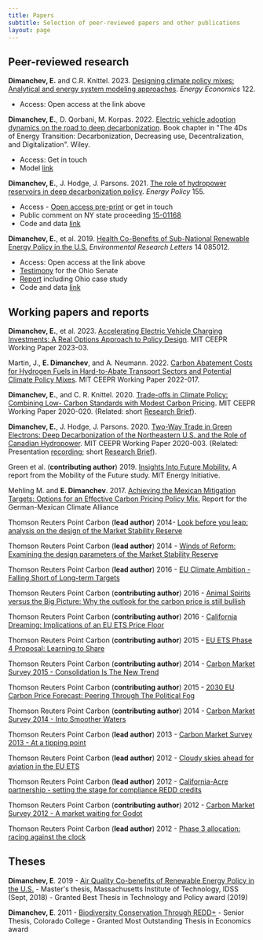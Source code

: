 ```yaml
---
title: Papers
subtitle: Selection of peer-reviewed papers and other publications
layout: page
---
```


## Peer-reviewed research

**Dimanchev, E.** and C.R. Knittel. 2023. [Designing climate policy mixes: Analytical and energy system modeling approaches](https://www.sciencedirect.com/science/article/pii/S0140988323001950). *Energy Economics* 122. 

  * Access: Open access at the link above

**Dimanchev, E.**, D. Qorbani, M. Korpas. 2022. [Electric vehicle adoption dynamics on the road to deep decarbonization](https://onlinelibrary.wiley.com/doi/10.1002/9783527831425.ch8). Book chapter in "The 4Ds of Energy Transition: Decarbonization, Decreasing use, Decentralization, and Digitalization". Wiley. 
* Access: Get in touch
* Model [link](https://zenodo.org/record/6191882#.YtkZVS8RrT8)

**Dimanchev, E.**, J. Hodge, J. Parsons. 2021. [The role of hydropower reservoirs in deep decarbonization policy](https://www.sciencedirect.com/science/article/pii/S0301421521002391). *Energy Policy* 155. 
  * Access - [Open access pre-print](https://ceepr.mit.edu/workingpaper/two-way-trade-in-green-electrons-deep-decarbonization-of-the-northeastern-u-s-and-the-role-of-canadian-hydropower/) or get in touch
  * Public comment on NY state proceeding [15-01168](https://www.dropbox.com/s/7c14v6t9zxdotk3/NYDPS.pdf?dl=0)
  * Code and data [link](https://doi.org/10.5281/zenodo.3773861)
  
**Dimanchev, E.**, et al. 2019. [Health Co-Benefits of Sub-National Renewable Energy Policy in the U.S.](https://iopscience.iop.org/article/10.1088/1748-9326/ab31d9) *Environmental Research Letters* 14 085012.
  * Access: Open access at the link above
  * [Testimony](http://search-prod.lis.state.oh.us/cm_pub_api/api/unwrap/chamber/133rd_ga/ready_for_publication/committee_docs/cmte_s_energy_pu_1/testimony/cmte_s_energy_pu_1_2019-06-19-0800_742/testimonyemildimanchevmit.pdf) for the Ohio Senate
  * [Report](https://globalchange.mit.edu/publication/17278) including Ohio case study
  * Code and data [link](https://doi.org/10.5281/zenodo.3605637)

## Working papers and reports 

**Dimanchev, E.**, et al. 2023. [Accelerating Electric Vehicle Charging Investments: A Real Options Approach to Policy Design](https://ceepr.mit.edu/workingpaper/accelerating-electric-vehicle-charging-investments-a-real-options-approach-to-policy-design/). MIT CEEPR Working Paper 2023-03.

Martin, J., **E. Dimanchev**, and A. Neumann. 2022. [Carbon Abatement Costs for Hydrogen Fuels in Hard-to-Abate Transport Sectors and Potential Climate Policy Mixes](https://ceepr.mit.edu/workingpaper/carbon-abatement-costs-for-hydrogen-fuels-in-hard-to-abate-transport-sectors-and-potential-climate-policy-mixes/). MIT CEEPR Working Paper 2022-017.

**Dimanchev, E.**, and C. R. Knittel. 2020. [Trade-offs in Climate Policy: Combining Low- Carbon Standards with Modest Carbon Pricing](https://ceepr.mit.edu/workingpaper/trade-offs-in-climate-policy-combining-low-carbon-standards-with-modest-carbon-pricing/). MIT CEEPR Working Paper 2020-020. (Related: short [Research Brief](https://ceepr.mit.edu/wp-content/uploads/2021/09/2020-020-Brief.pdf)).

**Dimanchev, E.**, J. Hodge, J. Parsons. 2020. [Two-Way Trade in Green Electrons: Deep Decarbonization of the Northeastern U.S. and the Role of Canadian Hydropower](https://ceepr.mit.edu/workingpaper/two-way-trade-in-green-electrons-deep-decarbonization-of-the-northeastern-u-s-and-the-role-of-canadian-hydropower/). MIT CEEPR Working Paper 2020-003. (Related: Presentation [recording](https://youtu.be/RI13YmaVvmk); short [Research Brief](https://ceepr.mit.edu/wp-content/uploads/2021/09/2020-003-Brief.pdf)).

Green et al. (**contributing author**) 2019. [Insights Into Future Mobility.](http://energy.mit.edu/research/mobilityofthefuture/) A report from the Mobility of the Future study. MIT Energy Initiative.

Mehling M. and **E. Dimanchev**. 2017. [Achieving the Mexican Mitigation Targets: Options for an Effective Carbon Pricing Policy Mix.](https://www.researchgate.net/publication/320885810_Achieving_the_Mexican_Mitigation_Targets_Options_for_an_Effective_Carbon_Pricing_Policy_Mix?_sg=5M98oFOZeyGxyUWhIMpSuFgzYsxM_JSBX0ci5zu8_yAat6tFxKt_iguNIYA_hVvL1xKVgEsCtOxnPtUI3VtCqS0gAzImeUvLyQff5qEV.Xk8nZ_xO9upQj9AQ1GG_Adsj0PXFdxuDqaxs9vxIJN4H40gGiVNxCtpte24IrKhLFxKXd0pNfSNG2KFhmSfP3A) Report for the German-Mexican Climate Alliance

Thomson Reuters Point Carbon (**lead author**) 2014- [Look before you leap: analysis on the design of the Market Stability Reserve](https://www.researchgate.net/publication/320957545_Look_before_you_leap_analysis_on_the_design_of_the_Market_Stability_Reserve)

Thomson Reuters Point Carbon (**lead author**) 2014 - [Winds of Reform: Examining the design parameters of the Market Stability Reserve](https://www.researchgate.net/publication/320889953_Winds_of_Reform_Examining_the_design_parameters_of_the_Market_Stability_Reserve)

Thomson Reuters Point Carbon (**lead author**) 2016 - [EU Climate Ambition - Falling Short of Long-term Targets](https://www.researchgate.net/publication/320819261_EU_Climate_Ambition_Falling_Short_of_Long-term_Targets?_sg=5M98oFOZeyGxyUWhIMpSuFgzYsxM_JSBX0ci5zu8_yAat6tFxKt_iguNIYA_hVvL1xKVgEsCtOxnPtUI3VtCqS0gAzImeUvLyQff5qEV.Xk8nZ_xO9upQj9AQ1GG_Adsj0PXFdxuDqaxs9vxIJN4H40gGiVNxCtpte24IrKhLFxKXd0pNfSNG2KFhmSfP3A) 

Thomson Reuters Point Carbon (**contributing author**) 2016 - [Animal Spirits versus the Big Picture: Why the outlook for the carbon price is still bullish](https://www.dropbox.com/s/p0xyd6stb8nx9cf/Animal%20Spirits%20versus%20the%20Big%20Picture%20-%20EU%20carbon%20price%20outlook.pdf?dl=0)

Thomson Reuters Point Carbon (**contributing author**) 2016 - [California Dreaming: Implications of an EU ETS Price Floor](https://www.dropbox.com/s/y78glqnwphhofl1/California%20Dreaming%20-%20Implications%20of%20an%20EU%20ETS%20price%20floor.pdf?dl=0)

Thomson Reuters Point Carbon (**contributing author**) 2015 - [EU ETS Phase 4 Proposal: Learning to Share](https://www.dropbox.com/s/b94xfb6m82kri3a/Learning%20to%20Share%20EU%20ETS%20Phase%204%20Proposal_.pdf?dl=0)

Thomson Reuters Point Carbon (**contributing author**) 2014 - [Carbon Market Survey 2015 - Consolidation Is The New Trend ](https://www.dropbox.com/s/pghph9t194vxlpy/Carbon%20Market%20Survey%202015.pdf?dl=0)

Thomson Reuters Point Carbon (**contributing author**) 2015 - [2030 EU Carbon Price Forecast: Peering Through The Political Fog](https://www.dropbox.com/s/rlertp0yj6avcbt/Peering%20through%20the%20political%20fog.pdf?dl=0)

Thomson Reuters Point Carbon (**contributing author**) 2014 - [Carbon Market Survey 2014 - Into Smoother Waters](https://www.dropbox.com/s/x3a12ra42s8os6q/Carbon%20Market%20Survey%202014%20-%20Into%20Smoother%20Waters.pdf?dl=0)

Thomson Reuters Point Carbon (**lead author**) 2013 - [Carbon Market Survey 2013 - At a tipping point](https://www.researchgate.net/publication/320882231_Carbon_2013_At_a_Tipping_Point?_sg=5M98oFOZeyGxyUWhIMpSuFgzYsxM_JSBX0ci5zu8_yAat6tFxKt_iguNIYA_hVvL1xKVgEsCtOxnPtUI3VtCqS0gAzImeUvLyQff5qEV.Xk8nZ_xO9upQj9AQ1GG_Adsj0PXFdxuDqaxs9vxIJN4H40gGiVNxCtpte24IrKhLFxKXd0pNfSNG2KFhmSfP3A)

Thomson Reuters Point Carbon (**lead author**) 2012 - [Cloudy skies ahead for aviation in the EU ETS](https://www.dropbox.com/s/181hl62gkulwgcg/Cloudy%20skies%20ahead%20for%20aviation%20in%20the%20EU%20ETS.pdf?dl=0)

Thomson Reuters Point Carbon (**lead author**) 2012 - [California-Acre partnership - setting the stage for compliance REDD credits](https://www.dropbox.com/s/bd26g50ekkztpp7/REDD%20in%20California.pdf?dl=0)

Thomson Reuters Point Carbon (**contributing author**) 2012 - [Carbon Market Survey 2012 - A market waiting for Godot](https://www.dropbox.com/s/d6fbnejqz6dgq17/carbon_2012.pdf?dl=0)

Thomson Reuters Point Carbon (**lead author**) 2012 - [Phase 3 allocation: racing against the clock](https://www.dropbox.com/s/oa6d04truzsp178/Phase%203_Racing%20against%20the%20clock.pdf?dl=0)

## Theses

**Dimanchev, E**. 2019 - [Air Quality Co-benefits of Renewable Energy Policy in the U.S.](https://globalchange.mit.edu/publication/17130) - Master's thesis, Massachusetts Institute of Technology, IDSS (Sept, 2018) - Granted Best Thesis in Technology and Policy award (2019)

**Dimanchev, E**. 2011 - [Biodiversity Conservation Through REDD+](https://emildimantchev.files.wordpress.com/2016/06/biodiversity-conservation-through-redd.pdf) - Senior Thesis, Colorado College - Granted Most Outstanding Thesis in Economics award
